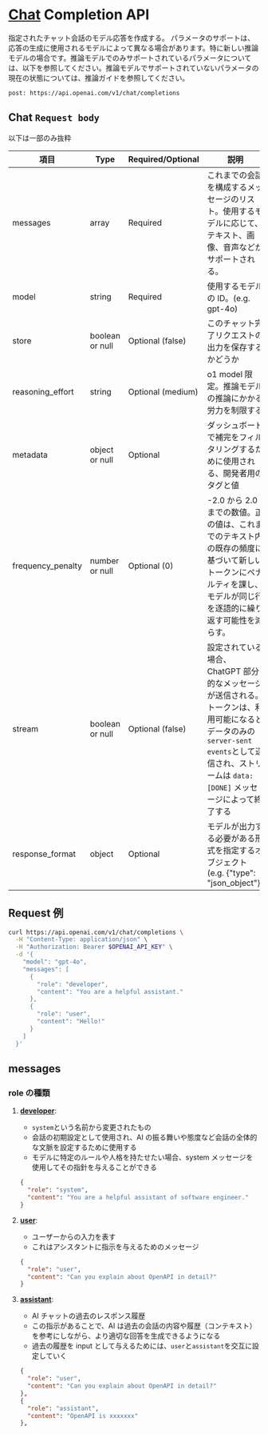 # [Chat](https://platform.openai.com/docs/api-reference/chat) Completion API

指定されたチャット会話のモデル応答を作成する。
パラメータのサポートは、応答の生成に使用されるモデルによって異なる場合があります。特に新しい推論モデルの場合です。推論モデルでのみサポートされているパラメータについては、以下を参照してください。推論モデルでサポートされていないパラメータの現在の状態については、推論ガイドを参照してください。

`post: https://api.openai.com/v1/chat/completions`

## Chat `Request body`

以下は一部のみ抜粋

| 項目              | Type            | Required/Optional | 説明                                                                                                                                                                                            |
| ----------------- | --------------- | ----------------- | ----------------------------------------------------------------------------------------------------------------------------------------------------------------------------------------------- |
| messages          | array           | Required          | これまでの会話を構成するメッセージのリスト。使用するモデルに応じて、テキスト、画像、音声などがサポートされる。                                                                                  |
| model             | string          | Required          | 使用するモデルの ID。(e.g. gpt-4o)                                                                                                                                                              |
| store             | boolean or null | Optional (false)  | このチャット完了リクエストの出力を保存するかどうか                                                                                                                                              |
| reasoning_effort  | string          | Optional (medium) | o1 model 限定。推論モデルの推論にかかる労力を制限する                                                                                                                                           |
| metadata          | object or null  | Optional          | ダッシュボードで補完をフィルタリングするために使用される、開発者用のタグと値                                                                                                                    |
| frequency_penalty | number or null  | Optional (0)      | -2.0 から 2.0 までの数値。正の値は、これまでのテキスト内の既存の頻度に基づいて新しいトークンにペナルティを課し、モデルが同じ行を逐語的に繰り返す可能性を減らす。                                |
| stream            | boolean or null | Optional (false)  | 設定されている場合、ChatGPT 部分的なメッセージ が送信される。トークンは、利用可能になるとデータのみの`server-sent events`として送信され、ストリームは `data: [DONE]` メッセージによって終了する |
| response_format   | object          | Optional          | モデルが出力する必要がある形式を指定するオブジェクト(e.g. {"type": "json_object"})                                                                                                              |

## Request 例

```sh
curl https://api.openai.com/v1/chat/completions \
  -H "Content-Type: application/json" \
  -H "Authorization: Bearer $OPENAI_API_KEY" \
  -d '{
    "model": "gpt-4o",
    "messages": [
      {
        "role": "developer",
        "content": "You are a helpful assistant."
      },
      {
        "role": "user",
        "content": "Hello!"
      }
    ]
  }'
```

## messages

### role の種類

1. **[developer](https://platform.openai.com/docs/guides/text-generation/system-messages#developer-messages)**:

   - `system`という名前から変更されたもの
   - 会話の初期設定として使用され、AI の振る舞いや態度など会話の全体的な文脈を設定するために使用する
   - モデルに特定のルールや人格を持たせたい場合、system メッセージを使用してその指針を与えることができる

   ```json
   {
     "role": "system",
     "content": "You are a helpful assistant of software engineer."
   }
   ```

2. **[user](https://platform.openai.com/docs/guides/text-generation/system-messages#user-messages)**:

   - ユーザーからの入力を表す
   - これはアシスタントに指示を与えるためのメッセージ

   ```json
   {
     "role": "user",
     "content": "Can you explain about OpenAPI in detail?"
   }
   ```

3. **[assistant](https://platform.openai.com/docs/guides/text-generation/system-messages#assistant-messages)**:

   - AI チャットの過去のレスポンス履歴
   - この指示があることで、AI は過去の会話の内容や履歴（コンテキスト）を参考にしながら、より適切な回答を生成できるようになる
   - 過去の履歴を input として与えるためには、`user`と`assistant`を交互に設定していく

   ```json
   {
     "role": "user",
     "content": "Can you explain about OpenAPI in detail?"
   },
   {
     "role": "assistant",
     "content": "OpenAPI is xxxxxxx"
   },
   ```
